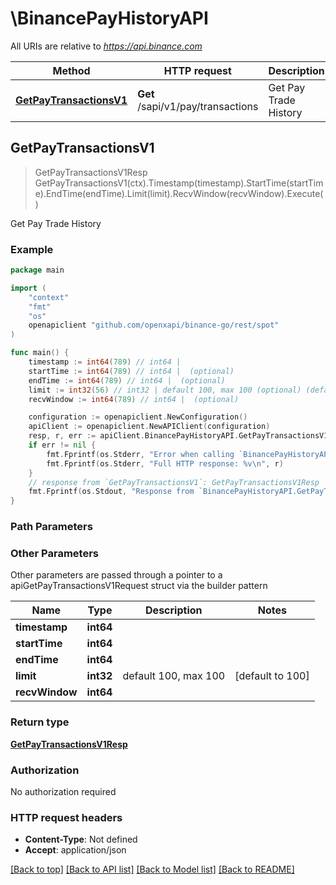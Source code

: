 # \BinancePayHistoryAPI

All URIs are relative to *https://api.binance.com*

Method | HTTP request | Description
------------- | ------------- | -------------
[**GetPayTransactionsV1**](BinancePayHistoryAPI.md#GetPayTransactionsV1) | **Get** /sapi/v1/pay/transactions | Get Pay Trade History



## GetPayTransactionsV1

> GetPayTransactionsV1Resp GetPayTransactionsV1(ctx).Timestamp(timestamp).StartTime(startTime).EndTime(endTime).Limit(limit).RecvWindow(recvWindow).Execute()

Get Pay Trade History



### Example

```go
package main

import (
	"context"
	"fmt"
	"os"
	openapiclient "github.com/openxapi/binance-go/rest/spot"
)

func main() {
	timestamp := int64(789) // int64 | 
	startTime := int64(789) // int64 |  (optional)
	endTime := int64(789) // int64 |  (optional)
	limit := int32(56) // int32 | default 100, max 100 (optional) (default to 100)
	recvWindow := int64(789) // int64 |  (optional)

	configuration := openapiclient.NewConfiguration()
	apiClient := openapiclient.NewAPIClient(configuration)
	resp, r, err := apiClient.BinancePayHistoryAPI.GetPayTransactionsV1(context.Background()).Timestamp(timestamp).StartTime(startTime).EndTime(endTime).Limit(limit).RecvWindow(recvWindow).Execute()
	if err != nil {
		fmt.Fprintf(os.Stderr, "Error when calling `BinancePayHistoryAPI.GetPayTransactionsV1``: %v\n", err)
		fmt.Fprintf(os.Stderr, "Full HTTP response: %v\n", r)
	}
	// response from `GetPayTransactionsV1`: GetPayTransactionsV1Resp
	fmt.Fprintf(os.Stdout, "Response from `BinancePayHistoryAPI.GetPayTransactionsV1`: %v\n", resp)
}
```

### Path Parameters



### Other Parameters

Other parameters are passed through a pointer to a apiGetPayTransactionsV1Request struct via the builder pattern


Name | Type | Description  | Notes
------------- | ------------- | ------------- | -------------
 **timestamp** | **int64** |  | 
 **startTime** | **int64** |  | 
 **endTime** | **int64** |  | 
 **limit** | **int32** | default 100, max 100 | [default to 100]
 **recvWindow** | **int64** |  | 

### Return type

[**GetPayTransactionsV1Resp**](GetPayTransactionsV1Resp.md)

### Authorization

No authorization required

### HTTP request headers

- **Content-Type**: Not defined
- **Accept**: application/json

[[Back to top]](#) [[Back to API list]](../README.md#documentation-for-api-endpoints)
[[Back to Model list]](../README.md#documentation-for-models)
[[Back to README]](../README.md)

